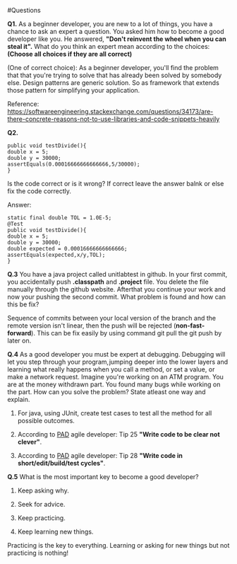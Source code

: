 #Questions

**Q1.** As a beginner developer, you are new to a lot of things, you have a chance to ask an expert a question. You asked him how to become a good developer like you. He answered, **"Don't reinvent the wheel when you can steal it".** What do you think an expert mean according to the choices: 
**(Choose all choices if they are all correct)**

(One of correct choice): As a beginner developer, you'll find the problem that that you're trying to solve that has already been solved by somebody else. Design patterns are generic solution. So as framework that extends those pattern for simplifying your application.

Reference: https://softwareengineering.stackexchange.com/questions/34173/are-there-concrete-reasons-not-to-use-libraries-and-code-snippets-heavily

**Q2.** 
``` @Test
public void testDivide(){
double x = 5;
double y = 30000;
assertEquals(0.00016666666666666,5/30000);
}
```
Is the code correct or is it wrong? If correct leave the answer balnk or else fix the code correctly.

Answer: 
``` 
static final double TOL = 1.0E-5;
@Test
public void testDivide(){
double x = 5;
double y = 30000;
double expected = 0.00016666666666666;
assertEquals(expected,x/y,TOL);
}
```

**Q.3** You have a java project called unitlabtest in github. In your first commit, you accidentally push **.classpath** and **.project** file. You delete the file manually through the github website. Afterthat you continue your work and now your pushing the second commit. What problem is found and how can this be fix?

Sequence of commits between your local version of the branch and the remote version isn't linear, then the push will be rejected (**non-fast-forward**). This can be fix easily by using command git pull  the git push by later on.

**Q.4** As a good developer you must be expert at debugging. Debugging will let you step through your program, jumping deeper into the lower layers and learning what really happens when you call a method, or set a value, or make a network request. Imagine you're working on an ATM program. You are at the money withdrawn part. You found many bugs while working on the part. How can you solve the problem? State atleast one way and explain.

1. For java, using JUnit, create test cases to test all the method for all possible outcomes.

2. According to [PAD](https://media.pragprog.com/titles/pad/PAD-pulloutcard.pdf) agile developer: Tip 25 **"Write code to be clear not clever"**.

3. According to [PAD](https://media.pragprog.com/titles/pad/PAD-pulloutcard.pdf) agile developer: Tip 28 **"Write code in short/edit/build/test cycles"**.

**Q.5** What is the most important key to become a good developer?

1. Keep asking why.

2. Seek for advice.

3. Keep practicing.

4. Keep learning new things.

Practicing is the key to everything. Learning or asking for new things but not practicing is nothing!











